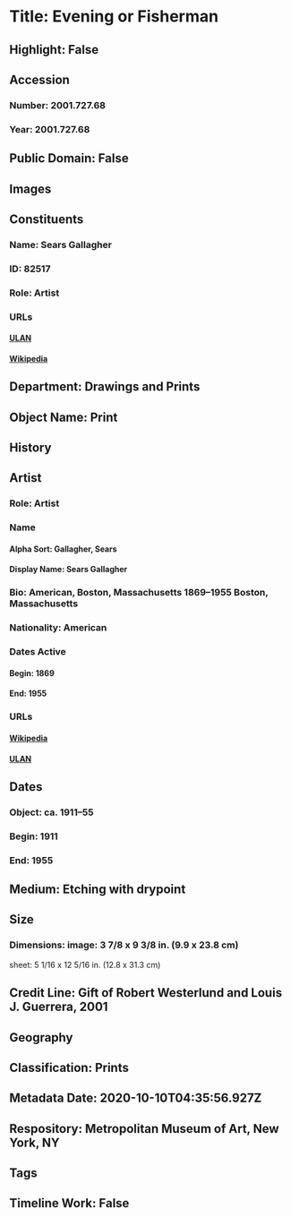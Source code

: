 # Title: Evening or Fisherman
## Highlight: False
## Accession
### Number: 2001.727.68
### Year: 2001.727.68
## Public Domain: False
## Images
## Constituents
### Name: Sears Gallagher
### ID: 82517
### Role: Artist
### URLs
#### [ULAN](http://vocab.getty.edu/page/ulan/500335769)
#### [Wikipedia](https://www.wikidata.org/wiki/Q18206992)
## Department: Drawings and Prints
## Object Name: Print
## History
## Artist
### Role: Artist
### Name
#### Alpha Sort: Gallagher, Sears
#### Display Name: Sears Gallagher
### Bio: American, Boston, Massachusetts 1869–1955 Boston, Massachusetts
### Nationality: American
### Dates Active
#### Begin: 1869
#### End: 1955
### URLs
#### [Wikipedia](https://www.wikidata.org/wiki/Q18206992)
#### [ULAN](http://vocab.getty.edu/page/ulan/500335769)
## Dates
### Object: ca. 1911–55
### Begin: 1911
### End: 1955
## Medium: Etching with drypoint
## Size
### Dimensions: image: 3 7/8 x 9 3/8 in. (9.9 x 23.8 cm)
sheet: 5 1/16 x 12 5/16 in. (12.8 x 31.3 cm)
## Credit Line: Gift of Robert Westerlund and Louis J. Guerrera, 2001
## Geography
## Classification: Prints
## Metadata Date: 2020-10-10T04:35:56.927Z
## Respository: Metropolitan Museum of Art, New York, NY
## Tags
## Timeline Work: False